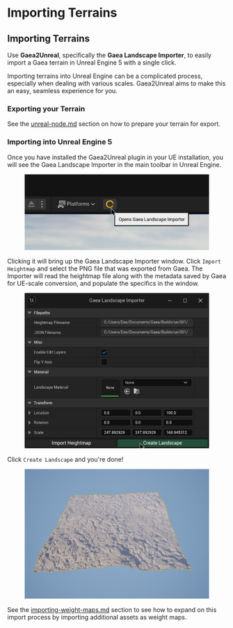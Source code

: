 # Importing Terrains

## Importing Terrains

Use **Gaea2Unreal**, specifically the **Gaea Landscape Importer**, to easily import a Gaea terrain in Unreal Engine 5 with a single click.

Importing terrains into Unreal Engine can be a complicated process, especially when dealing with various scales. Gaea2Unreal aims to make this an easy, seamless experience for you.

### Exporting your Terrain <a href="#exporting-your-terrain" id="exporting-your-terrain"></a>

See the [unreal-node.md](../../using-gaea/build-and-export/application-specific-export-nodes/unreal-node.md "mention") section on how to prepare your terrain for export.

### Importing into Unreal Engine 5 <a href="#importing-into-unreal-engine-5" id="importing-into-unreal-engine-5"></a>

Once you have installed the Gaea2Unreal plugin in your UE installation, you will see the Gaea Landscape Importer in the main toolbar in Unreal Engine.

<figure><img src="../../.gitbook/assets/image (54).png" alt="" width="541"><figcaption></figcaption></figure>

Clicking it will bring up the Gaea Landscape Importer window. Click `Import Heightmap` and select the PNG file that was exported from Gaea. The Importer will read the heightmap file along with the metadata saved by Gaea for UE-scale conversion, and populate the specifics in the window.

<figure><img src="../../.gitbook/assets/image (51).png" alt="" width="563"><figcaption></figcaption></figure>

Click `Create Landscape` and you're done!

<figure><img src="../../.gitbook/assets/image.webp" alt=""><figcaption></figcaption></figure>

See the [importing-weight-maps.md](importing-weight-maps.md "mention") section to see how to expand on this import process by importing additional assets as weight maps.
